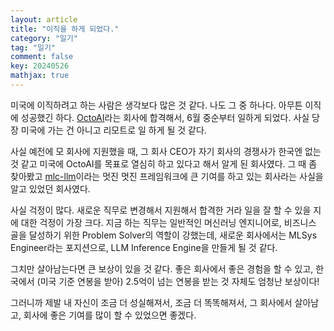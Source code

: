 ```yaml
---
layout: article
title: "이직을 하게 되었다."
category: "일기"
tag: "일기"
comment: false
key: 20240526
mathjax: true
---
```


미국에 이직하려고 하는 사람은 생각보다 많은 것 같다. 나도 그 중 하나다. 아무튼 이직에 성공했긴 하다. [OctoAI](https://octo.ai/)라는 회사에 합격해서, 6월 중순부터 일하게 되었다. 사실 당장 미국에 가는 건 아니고 리모트로 일 하게 될 것 같다.

사실 예전에 모 회사에 지원했을 때, 그 회사 CEO가 자기 회사의 경쟁사가 한국엔 없는 것 같고 미국에 OctoAI를 목표로 열심히 하고 있다고 해서 알게 된 회사였다. 그 때 좀 찾아봤고 [mlc-llm](https://github.com/mlc-ai/mlc-llm)이라는 멋진 멋진 프레임워크에 큰 기여를 하고 있는 회사라는 사실을 알고 있었던 회사였다.

사실 걱정이 많다. 새로운 직무로 변경해서 지원해서 합격한 거라 일을 잘 할 수 있을 지에 대한 걱정이 가장 크다. 지금 하는 직무는 일반적인 머신러닝 엔지니어로, 비즈니스 골을 달성하기 위한 Problem Solver의 역할이 강했는데, 새로운 회사에서는 MLSys Engineer라는 포지션으로, LLM Inference Engine을 만들게 될 것 같다.

그치만 살아남는다면 큰 보상이 있을 것 같다. 좋은 회사에서 좋은 경험을 할 수 있고, 한국에서 (미국 기준 연봉을 받아) 2.5억이 넘는 연봉을 받는 것 자체도 엄청난 보상이다!

그러니까 제발 내 자신이 조금 더 성실해져서, 조금 더 똑똑해져서, 그 회사에서 살아남고, 회사에 좋은 기여를 많이 할 수 있었으면 좋겠다.
